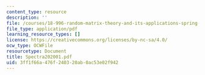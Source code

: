 ```yaml
---
content_type: resource
description: ''
file: /courses/18-996-random-matrix-theory-and-its-applications-spring-2004/3ff1f66a476f240320ab0ac53e02f942_Spectra202001.pdf
file_type: application/pdf
learning_resource_types: []
license: https://creativecommons.org/licenses/by-nc-sa/4.0/
ocw_type: OCWFile
resourcetype: Document
title: Spectra202001.pdf
uid: 3ff1f66a-476f-2403-20ab-0ac53e02f942
---
```

